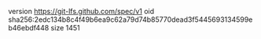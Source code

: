 version https://git-lfs.github.com/spec/v1
oid sha256:2edc134b8c4f49b6ea9c62a79d74b85770dead3f5445693134599eb46ebdf448
size 1451
